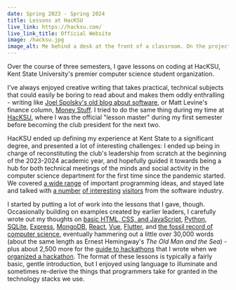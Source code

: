 ```yaml
---
date: Spring 2023 - Spring 2024
title: Lessons at HacKSU
live_link: https://hacksu.com/
live_link_title: Official Website
image: /hacksu.jpg
image_alt: Me behind a desk at the front of a classroom. On the projector screen, a slide that reads "Presentation Title" and "Presentation Name"
---
```


Over the course of three semesters, I gave lessons on coding at HacKSU, Kent State University's premier computer science student organization.

<!--more-->

I've always enjoyed creative writing that takes practical, technical subjects that could easily be boring to read about and makes them oddly enthralling - writing like [Joel Spolsky's old blog about software](https://www.joelonsoftware.com/2008/03/17/martian-headsets/), or Matt Levine's finance column, [Money Stuff](https://www.bloomberg.com/account/newsletters/money-stuff). I tried to do the same thing during my time at [HacKSU](https://hacksu.com/), where I was the official "lesson master" during my first semester before becoming the club president for the next two.

HacKSU ended up defining my experience at Kent State to a significant degree, and presented a lot of interesting challenges: I ended up being in charge of reconstituting the club's leadership from scratch at the beginning of the 2023-2024 academic year, and hopefully guided it towards being a hub for both technical meetings of the minds and social activity in the computer science department for the first time since the pandemic started. We covered [a wide range](https://hacksu.com/meetings) of important programming ideas, and stayed late and talked with [a number](https://www.linkedin.com/in/rvelayedam/) [of interesting](https://joeduncko.com/) [visitors](https://www.linkedin.com/company/enbasis-inc/) from the software industry.

I started by putting a lot of work into the lessons that I gave, though. Occasionally building on examples created by earlier leaders, I carefully wrote out my thoughts on [basic HTML, CSS, and JavaScript](https://github.com/hacksu/HTML-CSS/tree/bd9b4c6aa92654ce196dcbd9e6933e7ff273ee45), [Python](https://github.com/hacksu/How-To-Python/tree/163e8c3d929123cd73bd8e166c5129287855fb4e), [SQLite](https://github.com/hacksu/Python-SQL-Lesson/tree/acee0e62421c1574efbe4e0325479b969976fb09), [Express](https://github.com/hacksu/express-guestbook/tree/0c2ba2498e548643020d54dceae73e87639a7cb7), [MongoDB](https://github.com/hacksu/pokemongo/tree/44abc55e4f35748d0218a0847b6592a56e6b02c0), [React](https://github.com/hacksu/react-tutorial/tree/b0264a2e1938043f764b567783bb38662afac07b), [Vue](https://github.com/hacksu/the-modern-web-via-vue/tree/5f017bba8ab5a565704b68fac682ac4c23aba2e8), [Flutter](https://github.com/hacksu/flutter-app-lesson/tree/a1538c6ef1921bdaf6fdd19a8c612f6b0954d160), and [the fossil record of computer science](https://github.com/hacksu/fossil-record/tree/7db7a7da2c0a1e5e49eead9c9a75a1d717d0ff53), eventually hammering out a little over 30,000 words (about the same length as Ernest Hemingway's _The Old Man and the Sea_) - plus about 2,500 more for the [guide to hackathons](https://khe.io/guide) that I wrote when we [organized a hackathon](https://kent-hack-enough-2024.devpost.com/). The format of these lessons is typically a fairly basic, gentle introduction, but I enjoyed using language to illuminate and sometimes re-derive the things that programmers take for granted in the technology stacks we use.
